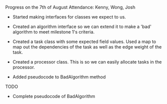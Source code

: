Progress on the 7th of August
Attendance: Kenny, Wong, Josh

- Started making interfaces for classes we expect to us.

- Created an algorithm interface so we can extend it to make a 'bad' algorithm to meet milestone 1's criteria.

- Created a task class with some expected field values. Used a map to map out the dependencies of the task as well as the edge weight of the task.

- Created a processor class. This is so we can easily allocate tasks in the processor.

- Added pseudocode to BadAlgorithm method 

TODO

- Complete pseudocode of BadAlgorithm